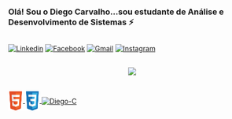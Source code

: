 ### Olá! Sou o Diego Carvalho...sou estudante de Análise e Desenvolvimento de Sistemas ⚡

##

[![Linkedin](https://img.shields.io/badge/LinkedIn-0077B5?style=for-the-badge&logo=linkedin&logoColor=white
)](https://www.linkedin.com/in/diego-gomes-de-carvalho-744777231/)  [![Facebook](https://img.shields.io/badge/Facebook-1877F2?style=for-the-badge&logo=facebook&logoColor=white
)]([https://www.facebook.com/profile.php?id=100009388076570](https://www.facebook.com/tan.maciel.5))  [![Gmail](https://img.shields.io/badge/Gmail-D14836?style=for-the-badge&logo=gmail&logoColor=white
)](https://mail.google.com/mail/u/0/#inbox)  [![Instagram](https://img.shields.io/badge/Instagram-E4405F?style=for-the-badge&logo=instagram&logoColor=white
)](https://www.instagram.com/diegogomessilva6/)  

##

 <div align="center">
 <a href="https://github.com/DiegoGomesCarvalho">
  <img height="156em" src="https://github-readme-stats.vercel.app/api?username=DiegoGomesCarvalho&show_icons=true&theme=dark&include_all_commits=true&count_private=true"/>
</div>
  
  ##
  
  <img align="center" alt="Diego-HTML" height="40" width="30" src="https://raw.githubusercontent.com/devicons/devicon/master/icons/html5/html5-original.svg">
  <img align="center" alt="Diego-CSS" height="40" width="30" src="https://raw.githubusercontent.com/devicons/devicon/master/icons/css3/css3-original.svg">
  <img align="center" alt="Diego-C" height="40" width"30" src="https://cdn.jsdelivr.net/gh/devicons/devicon/icons/adonisjs/adonisjs-original.svg" />
  
  
  ##

 

